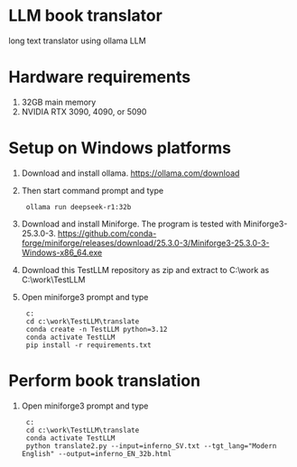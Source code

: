 # LLM book translator

long text translator using ollama LLM

# Hardware requirements

1. 32GB main memory
2. NVIDIA RTX 3090, 4090, or 5090

# Setup on Windows platforms

1. Download and install ollama. https://ollama.com/download

2. Then start command prompt and type

        ollama run deepseek-r1:32b

3. Download and install Miniforge. The program is tested with Miniforge3-25.3.0-3. https://github.com/conda-forge/miniforge/releases/download/25.3.0-3/Miniforge3-25.3.0-3-Windows-x86_64.exe

4. Download this TestLLM repository as zip and extract to C:\work as C:\work\TestLLM

5. Open miniforge3 prompt and type

        c:
        cd c:\work\TestLLM\translate
        conda create -n TestLLM python=3.12
        conda activate TestLLM
        pip install -r requirements.txt

# Perform book translation

1. Open miniforge3 prompt and type 

        c:
        cd c:\work\TestLLM\translate
        conda activate TestLLM
        python translate2.py --input=inferno_SV.txt --tgt_lang="Modern English" --output=inferno_EN_32b.html







